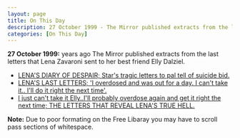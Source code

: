 ```yaml
---
layout: page
title: On This Day
description: 27 October 1999 - The Mirror published extracts from the last letters that Lena Zavaroni sent to her best friend Elly Dalziel.
categories: [On This Day]
---
```


**27 October 1999:**
<span id="age1"></span> years ago The Mirror published extracts from the last letters that Lena Zavaroni sent to her best friend Elly Dalziel.
* [LENA'S DIARY OF DESPAIR; Star's tragic letters to pal tell of suicide bid.](https://www.thefreelibrary.com/LENA%27S+DIARY+OF+DESPAIR%3b+Star%27s+tragic+letters+to+pal+tell+of+suicide...-a060411032)
* [LENA'S LAST LETTERS; 'I overdosed and was out for a day. I can't take it.. I'll do it right the next time'.](https://www.thefreelibrary.com/LENA%27S+LAST+LETTERS%3b+%27I+overdosed+and+was+out+for+a+day.+I+can%27t+take...-a060411000)
* [I just can't take it Elly..I'll probably overdose again and get it right the next time; THE LETTERS THAT REVEAL LENA'S TRUE HELL.](https://www.thefreelibrary.com/I+just+can%27t+take+it+Elly..I%27ll+probably+overdose+again+and+get+it...-a060410884)

**Note:** Due to poor formating on the Free Libaray you may have to scroll pass sections of whitespace.

<!-- Script for calculating number of years ago -->
<script>
var dob = '19991027';
var year = Number(dob.substr(0, 4));
var month = Number(dob.substr(4, 2)) - 1;
var day = Number(dob.substr(6, 2));
var today = new Date();
var age1 = today.getFullYear() - year;
if (today.getMonth() < month || (today.getMonth() == month && today.getDate() < day)) {
age1--;
}
document.getElementById("age1").innerHTML=age1;
</script>


